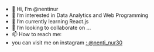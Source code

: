 - 👋 Hi, I’m @nentinur
- 👀 I’m interested in Data Analytics and Web Programming
- 🌱 I’m currently learning React.js
- 💞️ I’m looking to collaborate on ...
- 📫 How to reach me:
- you can visit me on instagram [: @nenti_nur30](https://instagram.com/nenti_nur30/)

<!---
nentinur/nentinur is a ✨ special ✨ repository because its `README.md` (this file) appears on your GitHub profile.
You can click the Preview link to take a look at your changes.
--->

